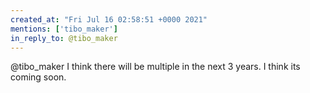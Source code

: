 ```yaml
---
created_at: "Fri Jul 16 02:58:51 +0000 2021"
mentions: ['tibo_maker']
in_reply_to: @tibo_maker
---
```


@tibo_maker I think there will be multiple in the next 3 years. I think its coming soon.
